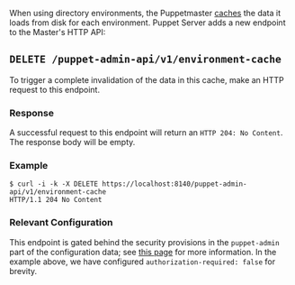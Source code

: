 
When using directory environments, the Puppetmaster 
[caches](https://docs.puppetlabs.com/puppet/latest/reference/environments_configuring.html)
the data it loads from disk for each environment.  Puppet Server adds a new 
endpoint to the Master's HTTP API:


## `DELETE /puppet-admin-api/v1/environment-cache`

To trigger a complete invalidation of the data in this cache, make an HTTP
request to this endpoint.


### Response

A successful request to this endpoint will return an `HTTP 204: No Content`.
The response body will be empty.  


### Example
```
$ curl -i -k -X DELETE https://localhost:8140/puppet-admin-api/v1/environment-cache
HTTP/1.1 204 No Content
```


### Relevant Configuration

This endpoint is gated behind the security provisions in the `puppet-admin`
part of the configuration data; see 
[this page](https://github.com/puppetlabs/puppet-server/blob/master/documentation/configuration.markdown)
for more information.  In the example above, we have configured
`authorization-required: false` for brevity.
